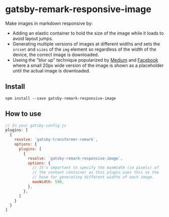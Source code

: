 # gatsby-remark-responsive-image

Make images in markdown responsive by:

* Adding an elastic container to hold the size of the image while it
  loads to avoid layout jumps.
* Generating multiple versions of images at different widths and sets the `srcset` and `sizes`
  of the `img` element so regardless of the width of the device, the correct
  image is downloaded.
* Useing the "blur up" technique popularized by
  [Medium](https://jmperezperez.com/medium-image-progressive-loading-placeholder/)
and
[Facebook](https://code.facebook.com/posts/991252547593574/the-technology-behind-preview-photos/)
where a small 20px wide version of the image is shown as a placeholder
until the actual image is downloaded.

## Install

`npm install --save gatsby-remark-responsive-image`

## How to use

```javascript
// In your gatsby-config.js
plugins: [
  {
    resolve: `gatsby-transformer-remark`,
    options: {
      plugins: [
        {
          resolve: `gatsby-remark-responsive-image`,
          options: {
            // It's important to specify the maxWidth (in pixels) of
            // the content container as this plugin uses this as the
            // base for generating different widths of each image.
            maxWidth: 590,
          },
        },
      ]
    }
  }
]
```
